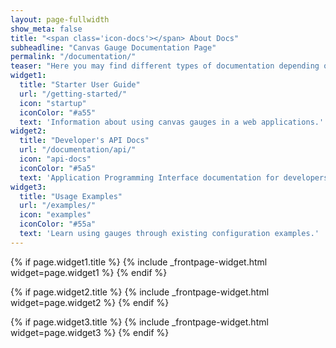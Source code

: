 ```yaml
---
layout: page-fullwidth
show_meta: false
title: "<span class='icon-docs'></span> About Docs"
subheadline: "Canvas Gauge Documentation Page"
permalink: "/documentation/"
teaser: "Here you may find different types of documentation depending on your needs:"
widget1:
  title: "Starter User Guide"
  url: "/getting-started/"
  icon: "startup"
  iconColor: "#a55"
  text: 'Information about using canvas gauges in a web applications.'
widget2:
  title: "Developer's API Docs"
  url: "/documentation/api/"
  icon: "api-docs"
  iconColor: "#5a5"
  text: 'Application Programming Interface documentation for developers.'
widget3:
  title: "Usage Examples"
  url: "/examples/"
  icon: "examples"
  iconColor: "#55a"
  text: 'Learn using gauges through existing configuration examples.'
---
```


{% if page.widget1.title %}
{% include _frontpage-widget.html widget=page.widget1 %}
{% endif %}

{% if page.widget2.title %}
{% include _frontpage-widget.html widget=page.widget2 %}
{% endif %}

{% if page.widget3.title %}
{% include _frontpage-widget.html widget=page.widget3 %}
{% endif %}
